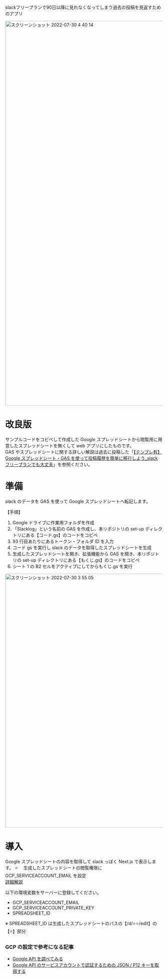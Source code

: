 slackフリープランで90日以降に見れなくなってしまう過去の投稿を見返すためのアプリ

<img width="1230" alt="スクリーンショット 2022-07-30 4 40 14" src="https://user-images.githubusercontent.com/24947347/181832576-ad59d2c7-62fd-43e6-8e5d-5eefa2704801.png">

# 改良版

サンプルコードをコピペして作成した Google スプレッドシートから閲覧用に用意したスプレッドシートを無くして web アプリにしたものです。  
GAS やスプレッドシートに関する詳しい解説は過去に投稿した「[【テンプレ有】Google スプレッドシート・GAS を使って投稿履歴を簡単に移行しよう\_slack フリープランでも大丈夫](https://qiita.com/mineral_30/items/f229162ab36459a5ecae)」を参照ください。

# 準備

slack のデータを GAS を使って Google スプレッドシートへ転記します。

【手順】

1. Google ドライブに作業用フォルダを作成
2. 「Slacklog」という名前の GAS を作成し、本リポジトリの set-up ディレクトリにある【コード.gs】のコードをコピペ
3. 93 行目あたりにあるトークン・フォルダ ID を入力
4. コード gs を実行し slack のデータを取得したスプレッドシートを生成
5. 生成したスプレッドシートを開き、拡張機能から GAS を開き、本リポジトリの set-up ディレクトリにある【もくじ.gs】のコードをコピペ
6. シート 1 の B2 セルをアクティブにしてからもくじ.gs を実行

<img width="812" alt="スクリーンショット 2022-07-30 3 55 05" src="https://user-images.githubusercontent.com/24947347/181832601-a42ef765-f8f3-4424-bad2-b5325664fdc2.png">

# 導入

Google スプレッドシートの内容を取得して slack っぽく Next.js で表示します。
⭐ 　生成したスプレッドシートの閲覧権限に GCP_SERVICEACCOUNT_EMAIL を設定  
[詳細解説](https://qiita.com/suzuki_sh/items/7de6a93a87fa21e3e773)

以下の環境変数をサーバーに登録してください。

- GCP_SERVICEACCOUNT_EMAIL
- GCP_SERVICEACCOUNT_PRIVATE_KEY
- SPREADSHEET_ID

※ SPREADSHEET_ID は生成したスプレッドシートのパスの【/d/⭐⭐/edit】の【⭐】部分

### GCP の設定で参考になる記事

- [Google API を調べてみる](https://www.fundely.co.jp/blog/tech/2020/02/19/180051/)
- [Google API のサービスアカウントで認証するための JSON / P12 キーを取得する](https://www.ipentec.com/document/software-google-cloud-platform-get-service-account-key)
